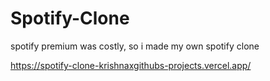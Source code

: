 # Spotify-Clone
spotify premium was costly, so i made my own spotify clone

https://spotify-clone-krishnaxgithubs-projects.vercel.app/
